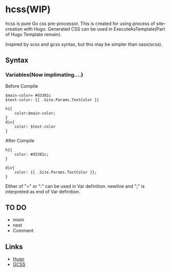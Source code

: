 # hcss(WIP)
hcss is pure Go css pre-processor. This is created for using process of site-creation with Hugo.
Generated CSS can be used in ExecuteAsTemplate(Part of Hugo Template remain).

Inspired by scss and gcss syntax, but this may be simpler than sass(scss).

## Syntax
### Variables(Now implimating....)

Before Compile

```
$main-color= #d3381c
$text-color: {{ .Site.Params.TextColor }}

h1{
    color:$main-color;
}
div{
    color: $text-color
}
```
After Compile
```
h1{
    color: #d3381c;
}

div{
    color: {{ .Site.Params.TextColor }};
}
```

Either of "=" or ":" can be used in Var definition.
newline and ";" is interpreted as end of Var definition.

## TO DO

+ mixin
+ nest
+ Comment

## Links
+ [Hugo][hugo]
+ [GCSS](https://github.com/yosssi/gcss)

[hugo]: https://github.com/gohugoio/hugo
